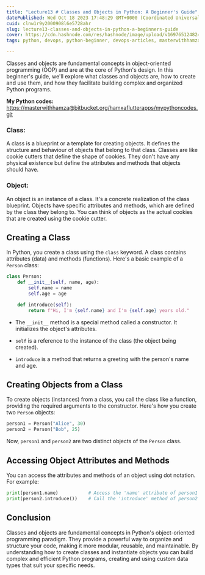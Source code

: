 ```yaml
---
title: "Lecture13 # Classes and Objects in Python: A Beginner's Guide"
datePublished: Wed Oct 18 2023 17:48:29 GMT+0000 (Coordinated Universal Time)
cuid: clnw1r9y2000908l6e5728ahr
slug: lecture13-classes-and-objects-in-python-a-beginners-guide
cover: https://cdn.hashnode.com/res/hashnode/image/upload/v1697651248240/191f7628-8f14-452f-a12f-d4316febd26b.png
tags: python, devops, python-beginner, devops-articles, masterwithhamza

---
```


Classes and objects are fundamental concepts in object-oriented programming (OOP) and are at the core of Python's design. In this beginner's guide, we'll explore what classes and objects are, how to create and use them, and how they facilitate building complex and organized Python programs.

**My Python codes:** [https://masterwithhamza@bitbucket.org/hamxaflutterapps/mypythoncodes.git](https://masterwithhamza@bitbucket.org/hamxaflutterapps/mypythoncodes.git)

### **Class:**

A class is a blueprint or a template for creating objects. It defines the structure and behaviour of objects that belong to that class. Classes are like cookie cutters that define the shape of cookies. They don't have any physical existence but define the attributes and methods that objects should have.

### **Object:**

An object is an instance of a class. It's a concrete realization of the class blueprint. Objects have specific attributes and methods, which are defined by the class they belong to. You can think of objects as the actual cookies that are created using the cookie cutter.

## **Creating a Class**

In Python, you create a class using the `class` keyword. A class contains attributes (data) and methods (functions). Here's a basic example of a `Person` class:

```python
class Person:
    def __init__(self, name, age):
        self.name = name
        self.age = age

    def introduce(self):
        return f"Hi, I'm {self.name} and I'm {self.age} years old."
```

* The `__init__` method is a special method called a constructor. It initializes the object's attributes.
    
* `self` is a reference to the instance of the class (the object being created).
    
* `introduce` is a method that returns a greeting with the person's name and age.
    

## **Creating Objects from a Class**

To create objects (instances) from a class, you call the class like a function, providing the required arguments to the constructor. Here's how you create two `Person` objects:

```python
person1 = Person("Alice", 30)
person2 = Person("Bob", 25)
```

Now, `person1` and `person2` are two distinct objects of the `Person` class.

## **Accessing Object Attributes and Methods**

You can access the attributes and methods of an object using dot notation. For example:

```python
print(person1.name)           # Access the 'name' attribute of person1
print(person2.introduce())    # Call the 'introduce' method of person2
```

## **Conclusion**

Classes and objects are fundamental concepts in Python's object-oriented programming paradigm. They provide a powerful way to organize and structure your code, making it more modular, reusable, and maintainable. By understanding how to create classes and instantiate objects you can build complex and efficient Python programs, creating and using custom data types that suit your specific needs.